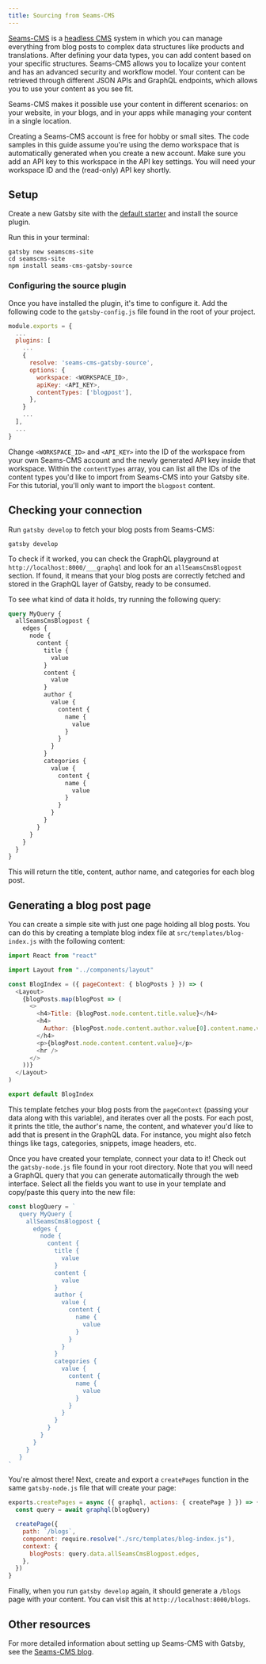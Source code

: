 ```yaml
---
title: Sourcing from Seams-CMS
---
```


[Seams-CMS](https://seams-cms.com) is a [headless CMS](/docs/glossary/headless-cms/) system in which you can manage everything from blog posts to complex data structures like products and translations. After defining your data types, you can add content based on your specific structures. Seams-CMS allows you to localize your content and has an advanced security and workflow model. Your content can be retrieved through different JSON APIs and GraphQL endpoints, which allows you to use your content as you see fit.

Seams-CMS makes it possible use your content in different scenarios: on your website, in your blogs, and in your apps while managing your content in a single location.

Creating a Seams-CMS account is free for hobby or small sites. The code samples in this guide assume you're using the demo workspace that is automatically generated when you create a new account. Make sure you add an API key to this workspace in the API key settings. You will need your workspace ID and the (read-only) API key shortly.

## Setup

Create a new Gatsby site with the [default starter](https://github.com/gatsbyjs/gatsby-starter-default) and install the source plugin.

Run this in your terminal:

```shell
gatsby new seamscms-site
cd seamscms-site
npm install seams-cms-gatsby-source
```

### Configuring the source plugin

Once you have installed the plugin, it's time to configure it. Add the following code to the `gatsby-config.js` file found in the root of your project.

```javascript:title=gatsby-config.js
module.exports = {
  ...
  plugins: [
    ...
    {
      resolve: 'seams-cms-gatsby-source',
      options: {
        workspace: <WORKSPACE_ID>,
        apiKey: <API_KEY>,
        contentTypes: ['blogpost'],
      },
    }
    ...
  ],
  ...
}
```

Change `<WORKSPACE_ID>` and `<API_KEY>` into the ID of the workspace from your own Seams-CMS account and the newly generated API key inside that workspace. Within the `contentTypes` array, you can list all the IDs of the content types you'd like to import from Seams-CMS into your Gatsby site. For this tutorial, you'll only want to import the `blogpost` content.

## Checking your connection

Run `gatsby develop` to fetch your blog posts from Seams-CMS:

```shell
gatsby develop
```

To check if it worked, you can check the GraphQL playground at `http://localhost:8000/___graphql` and look for an `allSeamsCmsBlogpost` section. If found, it means that your blog posts are correctly fetched and stored in the GraphQL layer of Gatsby, ready to be consumed.

To see what kind of data it holds, try running the following query:

```graphql
query MyQuery {
  allSeamsCmsBlogpost {
    edges {
      node {
        content {
          title {
            value
          }
          content {
            value
          }
          author {
            value {
              content {
                name {
                  value
                }
              }
            }
          }
          categories {
            value {
              content {
                name {
                  value
                }
              }
            }
          }
        }
      }
    }
  }
}
```

This will return the title, content, author name, and categories for each blog post.

## Generating a blog post page

You can create a simple site with just one page holding all blog posts. You can do this by creating a template blog index file at `src/templates/blog-index.js` with the following content:

```javascript:title=src/templates/blog-index.js
import React from "react"

import Layout from "../components/layout"

const BlogIndex = ({ pageContext: { blogPosts } }) => (
  <Layout>
    {blogPosts.map(blogPost => (
      <>
        <h4>Title: {blogPost.node.content.title.value}</h4>
        <h4>
          Author: {blogPost.node.content.author.value[0].content.name.value}
        </h4>
        <p>{blogPost.node.content.content.value}</p>
        <hr />
      </>
    ))}
  </Layout>
)

export default BlogIndex
```

This template fetches your blog posts from the `pageContext` (passing your data along with this variable), and iterates over all the posts. For each post, it prints the title, the author's name, the content, and whatever you'd like to add that is present in the GraphQL data. For instance, you might also fetch things like tags, categories, snippets, image headers, etc.

Once you have created your template, connect your data to it! Check out the `gatsby-node.js` file found in your root directory. Note that you will need a GraphQL query that you can generate automatically through the web interface. Select all the fields you want to use in your template and copy/paste this query into the new file:

```javascript:title=gatsby-node.js
const blogQuery = `
   query MyQuery {
     allSeamsCmsBlogpost {
       edges {
         node {
           content {
             title {
               value
             }
             content {
               value
             }
             author {
               value {
                 content {
                   name {
                     value
                   }
                 }
               }
             }
             categories {
               value {
                 content {
                   name {
                     value
                   }
                 }
               }
             }
           }
         }
       }
     }
   }
`
```

You're almost there! Next, create and export a `createPages` function in the same `gatsby-node.js` file that will create your page:

```javascript:title=gatsby-node.js
exports.createPages = async ({ graphql, actions: { createPage } }) => {
  const query = await graphql(blogQuery)

  createPage({
    path: `/blogs`,
    component: require.resolve("./src/templates/blog-index.js"),
    context: {
      blogPosts: query.data.allSeamsCmsBlogpost.edges,
    },
  })
}
```

Finally, when you run `gatsby develop` again, it should generate a `/blogs` page with your content. You can visit this at `http://localhost:8000/blogs`.

## Other resources

For more detailed information about setting up Seams-CMS with Gatsby, see the [Seams-CMS blog](https://blog.seams-cms.com/entry/using-seams-cms-with-gatsbyjs/).
